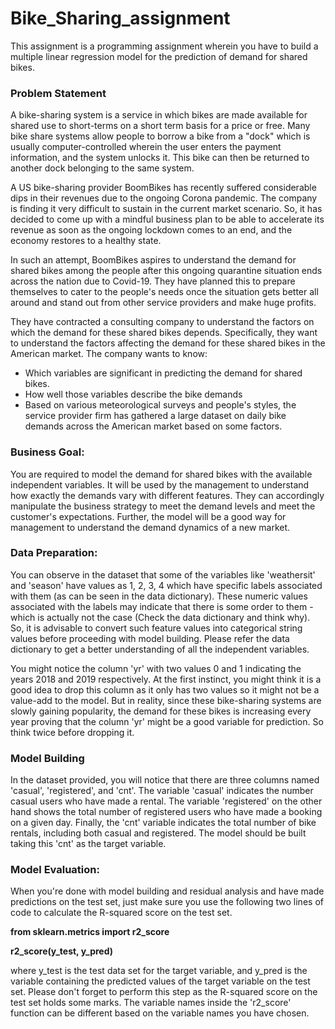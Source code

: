 # Bike_Sharing_assignment
This assignment is a programming assignment wherein you have to build a multiple linear regression model for the prediction of demand for shared bikes.



### Problem Statement
A bike-sharing system is a service in which bikes are made available for shared use to short-terms on a short term basis for a price or free. Many bike share systems allow people to borrow a bike from a "dock" which is usually computer-controlled wherein the user enters the payment information, and the system unlocks it. This bike can then be returned to another dock belonging to the same system.

A US bike-sharing provider BoomBikes has recently suffered considerable dips in their revenues due to the ongoing Corona pandemic. The company is finding it very difficult to sustain in the current market scenario. So, it has decided to come up with a mindful business plan to be able to accelerate its revenue as soon as the ongoing lockdown comes to an end, and the economy restores to a healthy state. 

In such an attempt, BoomBikes aspires to understand the demand for shared bikes among the people after this ongoing quarantine situation ends across the nation due to Covid-19. They have planned this to prepare themselves to cater to the people's needs once the situation gets better all around and stand out from other service providers and make huge profits.

They have contracted a consulting company to understand the factors on which the demand for these shared bikes depends. 
Specifically, they want to understand the factors affecting the demand for these shared bikes in the American market. The company wants to know:

- Which variables are significant in predicting the demand for shared bikes.
- How well those variables describe the bike demands
- Based on various meteorological surveys and people's styles, the service provider firm has gathered a large dataset on daily bike demands across the American market based on some factors. 



### Business Goal:
You are required to model the demand for shared bikes with the available independent variables. It will be used by the management to understand how exactly the demands vary with different features. They can accordingly manipulate the business strategy to meet the demand levels and meet the customer's expectations. Further, the model will be a good way for management to understand the demand dynamics of a new market. 



### Data Preparation:

You can observe in the dataset that some of the variables like 'weathersit' and 'season' have values as 1, 2, 3, 4 which have specific labels associated with them (as can be seen in the data dictionary). These numeric values associated with the labels may indicate that there is some order to them - which is actually not the case (Check the data dictionary and think why). So, it is advisable to convert such feature values into categorical string values before proceeding with model building. Please refer the data dictionary to get a better understanding of all the independent variables.
 
You might notice the column 'yr' with two values 0 and 1 indicating the years 2018 and 2019 respectively. At the first instinct, you might think it is a good idea to drop this column as it only has two values so it might not be a value-add to the model. But in reality, since these bike-sharing systems are slowly gaining popularity, the demand for these bikes is increasing every year proving that the column 'yr' might be a good variable for prediction. So think twice before dropping it. 



### Model Building

In the dataset provided, you will notice that there are three columns named 'casual', 'registered', and 'cnt'. The variable 'casual' indicates the number casual users who have made a rental. The variable 'registered' on the other hand shows the total number of registered users who have made a booking on a given day. Finally, the 'cnt' variable indicates the total number of bike rentals, including both casual and registered. The model should be built taking this 'cnt' as the target variable.



### Model Evaluation:
When you're done with model building and residual analysis and have made predictions on the test set, just make sure you use the following two lines of code to calculate the R-squared score on the test set.

 **from sklearn.metrics import r2_score**
 
 **r2_score(y_test, y_pred)**
 
 
 
where y_test is the test data set for the target variable, and y_pred is the variable containing the predicted values of the target variable on the test set.
Please don't forget to perform this step as the R-squared score on the test set holds some marks. The variable names inside the 'r2_score' function can be different based on the variable names you have chosen.


